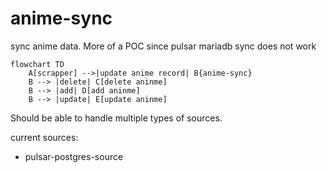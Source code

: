 # anime-sync
sync anime data. More of a POC since pulsar mariadb sync does not work

```mermaid
flowchart TD
    A[scrapper] -->|update anime record| B{anime-sync}
    B --> |delete| C[delete aninme]
    B --> |add| D[add aninme]
    B --> |update| E[update aninme]
```

Should be able to handle multiple types of sources. 

current sources:

* pulsar-postgres-source
